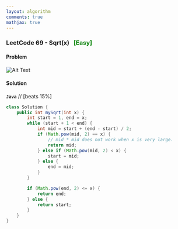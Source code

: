 ```yaml
---
layout: algorithm
comments: true
mathjax: true
---
```


### LeetCode 69 - Sqrt(x) &nbsp; <span style="color:green;">[Easy]</span>

#### Problem

![Alt Text]({{site.baseurl}}/algorithms/leetcode/images/leetcode69.png)


#### Solution

**`Java`**
// [beats 15%]
```java
class Solution {
    public int mySqrt(int x) {
        int start = 1, end = x;
        while (start + 1 < end) {
            int mid = start + (end - start) / 2;
            if (Math.pow(mid, 2) == x) {
                // mid * mid does not work when x is very large.
                return mid;
            } else if (Math.pow(mid, 2) < x) {
                start = mid;
            } else {
                end = mid;
            }
        }

        if (Math.pow(end, 2) <= x) {
            return end;
        } else {
            return start;
        }
    }
}
```

<br><br>
